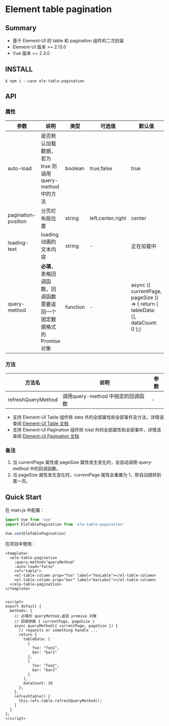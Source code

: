 # Element table pagination

## Summary
* 基于 Element-UI 的 table 和 pagination 组件的二次封装
* Element-UI 版本 >= 2.13.0
* Vue 版本 >= 2.3.0



## INSTALL

```
$ npm i --save ele-table-pagination
```



## API

### 属性

| 参数 | 说明 | 类型 | 可选值 | 默认值 |
| ---- | ---- | ---- | ------ | ------ |
| auto-load | 是否默认加载数据，若为 true 则调用 query-method 中的方法 | boolean | true,false |true|
| pagination-position | 分页栏布局位置 | string | left,center,right |center|
| loading-text | loading 动画的文本内容 | string | - |正在加载中|
| query-method | **必填**，表格回调函数，回调函数需要返回一个 固定数据格式的 Promise 对象 | function | - |async ({ currentPage, pageSize }) => { return { tableData: [], dataCount: 0 };}|



### 方法

| 方法名             | 说明                              | 参数 |
| ------------------ | --------------------------------- | ---- |
| refreshQueryMethod | 调用query-method 中指定的回调函数 | -    |

* 支持 Element-UI Table 组件除 data 外的全部属性和全部事件及方法，详情请查阅 [Element-UI Table 文档](https://github.com/ElemeFE/element/blob/dev/examples/docs/zh-CN/table.md#table-attributes)
* 支持 Element-UI Pagination 组件除 total 外的全部属性和全部事件，详情请查阅 [Element-UI Pagination 文档](https://github.com/ElemeFE/element/blob/dev/examples/docs/zh-CN/pagination.md)



### 备注

1. 当 currentPage 属性或 pageSize 属性发生变化时，会自动调用 query-method 中的回调函数。
2. 当 pageSize 属性发生变化时，currentPage 属性会重置为 1，即自动跳转到第一页。



## Quick Start

在 main.js 中配置：

```javascript
import Vue from 'vue'
import EleTablePagination from 'ele-table-pagination'

Vue.use(EleTablePagination)
```



在项目中使用：

```vue
<template>
  <ele-table-pagination 
    :query-method="queryMethod"
    :auto-load="false"
    ref="table">
    <el-table-column prop="foo" label="fooLable"></el-table-column>
    <el-table-column prop="bar" label="barLabel"></el-table-column>
  </ele-table-pagination>
</template>


<script>
export default {
  methods: {
    // 必填的 queryMethod,返回 promise 对象
    // 回调参数 { currentPage, pageSize }
    async queryMethod({ currentPage, pageSize }) {
      // requests or something handle ...
      return {
        tableData: [
          {
            foo: "foo1",
            bar: "bar1"
          },
          {
            foo: "foo2",
            bar: "bar2"
          }
        ],
        dataCount: 10
      };
    },
    refreshTable() {
      this.refs.table.refreshQueryMethod();
    }
  }
};
</script>
```



